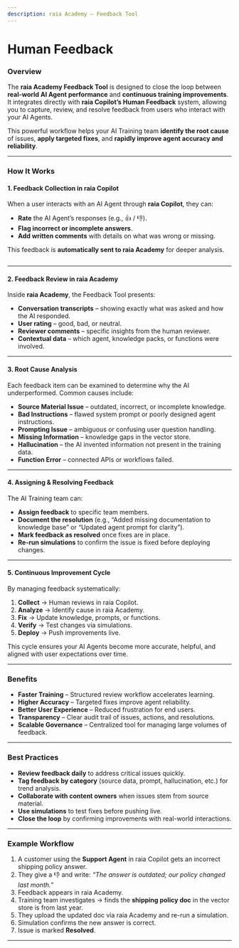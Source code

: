 ```yaml
---
description: raia Academy – Feedback Tool
---
```


# Human Feedback

### **Overview**

The **raia Academy Feedback Tool** is designed to close the loop between **real-world AI Agent performance** and **continuous training improvements**.\
It integrates directly with **raia Copilot’s Human Feedback** system, allowing you to capture, review, and resolve feedback from users who interact with your AI Agents.

This powerful workflow helps your AI Training team **identify the root cause** of issues, **apply targeted fixes**, and **rapidly improve agent accuracy and reliability**.

***

### **How It Works**

#### **1. Feedback Collection in raia Copilot**

When a user interacts with an AI Agent through **raia Copilot**, they can:

* **Rate** the AI Agent’s responses (e.g., 👍 / 👎).
* **Flag incorrect or incomplete answers**.
* **Add written comments** with details on what was wrong or missing.

This feedback is **automatically sent to raia Academy** for deeper analysis.

<figure><img src="../../.gitbook/assets/Screenshot 2025-08-03 at 10.54.37 AM.png" alt=""><figcaption></figcaption></figure>

***

#### **2. Feedback Review in raia Academy**

Inside **raia Academy**, the Feedback Tool presents:

* **Conversation transcripts** – showing exactly what was asked and how the AI responded.
* **User rating** – good, bad, or neutral.
* **Reviewer comments** – specific insights from the human reviewer.
* **Contextual data** – which agent, knowledge packs, or functions were involved.

***

#### **3. Root Cause Analysis**

Each feedback item can be examined to determine why the AI underperformed. Common causes include:

* **Source Material Issue** – outdated, incorrect, or incomplete knowledge.
* **Bad Instructions** – flawed system prompt or poorly designed agent instructions.
* **Prompting Issue** – ambiguous or confusing user question handling.
* **Missing Information** – knowledge gaps in the vector store.
* **Hallucination** – the AI invented information not present in the training data.
* **Function Error** – connected APIs or workflows failed.

***

#### **4. Assigning & Resolving Feedback**

The AI Training team can:

* **Assign feedback** to specific team members.
* **Document the resolution** (e.g., “Added missing documentation to knowledge base” or “Updated agent prompt for clarity”).
* **Mark feedback as resolved** once fixes are in place.
* **Re-run simulations** to confirm the issue is fixed before deploying changes.

***

#### **5. Continuous Improvement Cycle**

By managing feedback systematically:

1. **Collect** → Human reviews in raia Copilot.
2. **Analyze** → Identify cause in raia Academy.
3. **Fix** → Update knowledge, prompts, or functions.
4. **Verify** → Test changes via simulations.
5. **Deploy** → Push improvements live.

This cycle ensures your AI Agents become more accurate, helpful, and aligned with user expectations over time.

***

### **Benefits**

* **Faster Training** – Structured review workflow accelerates learning.
* **Higher Accuracy** – Targeted fixes improve agent reliability.
* **Better User Experience** – Reduced frustration for end users.
* **Transparency** – Clear audit trail of issues, actions, and resolutions.
* **Scalable Governance** – Centralized tool for managing large volumes of feedback.

***

### **Best Practices**

* **Review feedback daily** to address critical issues quickly.
* **Tag feedback by category** (source data, prompt, hallucination, etc.) for trend analysis.
* **Collaborate with content owners** when issues stem from source material.
* **Use simulations** to test fixes before pushing live.
* **Close the loop** by confirming improvements with real-world interactions.

***

### **Example Workflow**

1. A customer using the **Support Agent** in raia Copilot gets an incorrect shipping policy answer.
2. They give a 👎 and write: _“The answer is outdated; our policy changed last month.”_
3. Feedback appears in raia Academy.
4. Training team investigates → finds the **shipping policy doc** in the vector store is from last year.
5. They upload the updated doc via raia Academy and re-run a simulation.
6. Simulation confirms the new answer is correct.
7. Issue is marked **Resolved**.

***
